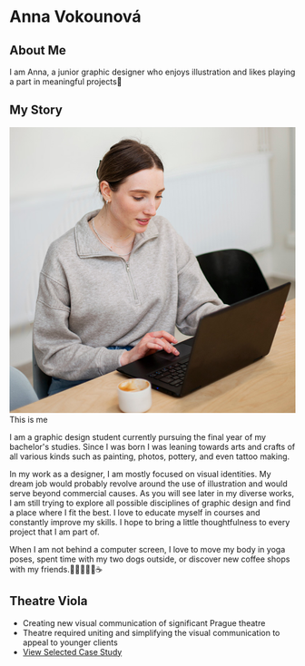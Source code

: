 # Anna Vokounová

## About Me
I am Anna, a junior graphic designer who enjoys illustration and likes playing a part in meaningful projects🫶
## My Story

![Anna working on a notebook .](about-me-photo.jpg)
This is me

I am a graphic design student currently pursuing the final year of my bachelor's studies. Since I was born I was leaning towards arts and crafts of all various kinds such as painting, photos, pottery, and even tattoo making.

In my work as a designer, I am mostly focused on visual identities. My dream job would probably revolve around the use of illustration and would serve beyond commercial causes. As you will see later in my diverse works, I am still trying to explore all possible disciplines of graphic design and find a place where I fit the best. I love to educate myself in courses and constantly improve my skills. I hope to bring a little thoughtfulness to every project that I am part of.

When I am not behind a computer screen, I love to move my body in yoga poses, spent time with my two dogs outside, or discover new coffee shops with my friends.🧘🏼‍♀️🐶🐶☕

## Theatre Viola
- Creating new visual communication of significant Prague theatre 
- Theatre required uniting and simplifying the visual communication to appeal to younger clients
- [View Selected Case Study](case-study.md)
